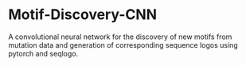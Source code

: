 # Motif-Discovery-CNN

A convolutional neural network for the discovery of new motifs from mutation data and generation of corresponding sequence logos using pytorch and seqlogo.

